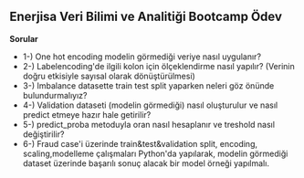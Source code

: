 ## Enerjisa Veri Bilimi ve Analitiği Bootcamp Ödev
**Sorular**
- 1-) One hot encoding modelin görmediği veriye nasıl uygulanır?
- 2-) Labelencoding'de ilgili kolon için ölçeklendirme nasıl yapılır? (Verinin doğru etkisiyle sayısal olarak dönüştürülmesi)
- 3-) Imbalance datasette train test split yaparken neleri göz önünde bulundurmalıyız?
- 4-) Validation dataseti (modelin görmediği) nasıl oluşturulur ve nasıl predict etmeye hazır hale getirilir?
- 5-) predict_proba metoduyla oran nasıl hesaplanır ve treshold nasıl değiştirilir?
- 6-) Fraud case'i üzerinde train&test&validation split, encoding, scaling,modelleme çalışmaları Python'da yapılarak, modelin görmediği dataset üzerinde başarılı sonuç alacak bir model örneği yapılmalı.
